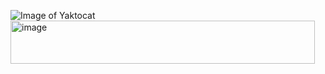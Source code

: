 ![Image of Yaktocat](https://octodex.github.com/images/yaktocat.png)<img width="487" height="69" alt="image" src="https://github.com/user-attachments/assets/0df83e06-934b-486a-a478-a2392e2f972c" />
